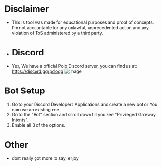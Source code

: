 # Disclaimer
- This is tool was made for educational purposes and proof of concepts. I'm not accountable for any unlawful, unprecedented action and any violation of ToS administered by a third party.

- # Discord
- Yes, We have a official Polo Discord server, you can find us at: https://discord.gg/pologg
![image](https://github.com/user-attachments/assets/63179a19-4d81-4b40-a2b9-3c15df3ba04c)

# Bot Setup
1. Go to your Discord Developers Applications and create a new bot or You can use an existing one.
2. Go to the "Bot" section and scroll down till you see "Privileged Gateway Intents".
3. Enable all 3 of the options.

# Other
- dont really got more to say, enjoy
